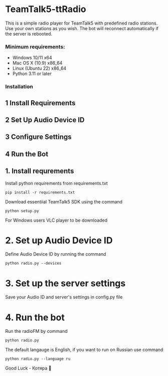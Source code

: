 # TeamTalk5-ttRadio
This is a simple radio player for TeamTalk5 with predefined radio stations. Use your own stations as you wish. The bot will reconnect automatically if the server is rebooted.

### Minimum requirements:
* Windows 10/11       x64
* Mac OS X (10.9)     x86_64
* Linux (Ubuntu 22)   x86_64
* Python 3.11 or later

### Installation 
## 1 Install Requirements
## 2 Set Up Audio Device ID
## 3 Configure Settings
## 4 Run the Bot

## 1. Install requrements
Install python requirements from requirements.txt
```shell script
pip install -r requirements.txt
```
Download essentiial TeamTalk5 SDK using the command
```shell script
python setup.py
```
For Windows users VLC player to be downloaded 

# 2. Set up Audio Device ID
Define Audio Device ID by running the command
```shell script
python radio.py --devices
```

# 3. Set up the server settings
Save your Audio ID and server's settings in config.py file

# 4. Run the bot
Run the radioFM by command
```shell script
python radio.py
```

The default langauge is English, if you want to run on Russian use command
```shell script
python radio.py --language ru
```


Good Luck - Котяра 🐾


